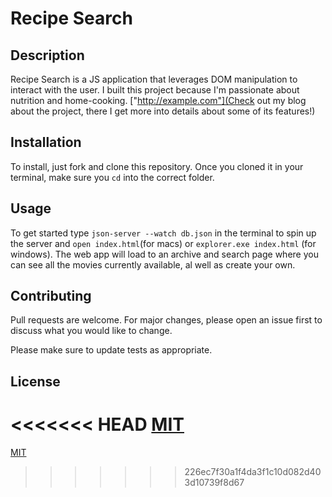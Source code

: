 # Recipe Search

## Description

Recipe Search is a JS application that leverages DOM manipulation to interact with the user. I built this project because I'm passionate about nutrition and home-cooking. ["http://example.com"](Check out my blog about the project, there I get more into details about some of its features!)

## Installation

To install, just fork and clone this repository. Once you cloned it in your terminal, make sure you `cd` into the correct folder.

## Usage

To get started type `json-server --watch db.json` in the terminal to spin up the server and `open index.html`(for macs) or `explorer.exe index.html` (for windows). The web app will load to an archive and search page where you can see all the movies currently available, al well as create your own.

## Contributing

Pull requests are welcome. For major changes, please open an issue first to discuss what you would like to change.

Please make sure to update tests as appropriate.

## License

<<<<<<< HEAD
[MIT](https://choosealicense.com/licenses/mit/)
=======
[MIT](https://choosealicense.com/licenses/mit/)
>>>>>>> 226ec7f30a1f4da3f1c10d082d403d10739f8d67
